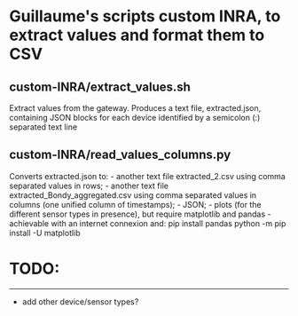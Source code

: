 Guillaume's scripts custom INRA, to extract values and format them to CSV
=========================================================================

custom-INRA/extract_values.sh
-----------------------------
Extract values from the gateway.
Produces a text file, extracted.json, containing JSON blocks for each device identified by a semicolon (:) separated text line

custom-INRA/read_values_columns.py
----------------------------------
Converts extracted.json to:
	- another text file extracted_2.csv using comma separated values in rows;
	- another text file extracted_Bondy_aggregated.csv using comma separated values in columns (one unified column of timestamps);
	- JSON;
	- plots (for the different sensor types in presence), but require matplotlib and pandas
		- achievable with an internet connexion and: 
			pip install pandas
			python -m pip install -U matplotlib


# TODO:
-------
- add other device/sensor types?
